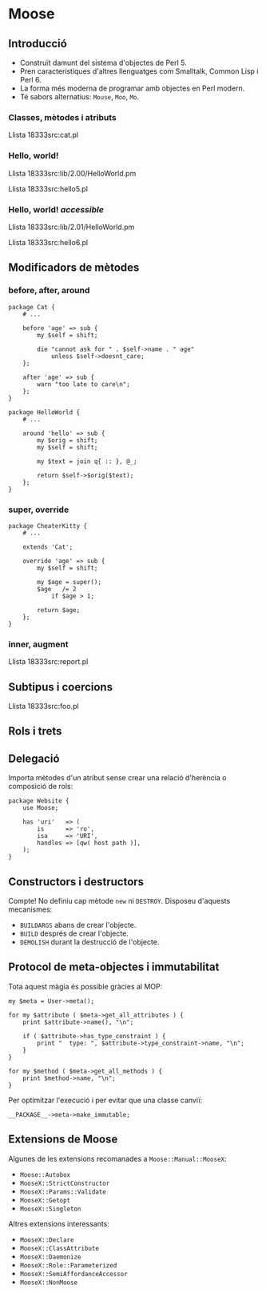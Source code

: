 # Moose #
## Introducció ##

*   Construït damunt del sistema d'objectes de Perl 5.
*   Pren característiques d'altres llenguatges com Smalltalk, Common Lisp i Perl 6.
*   La forma més moderna de programar amb objectes en Perl modern.
*   Té sabors alternatius: `Mouse`, `Moo`, `Mo`.

### Classes, mètodes i atributs ###

Llista 18333src:cat.pl

### Hello, world! ###

Llista 18333src:lib/2.00/HelloWorld.pm

Llista 18333src:hello5.pl

### Hello, world! _accessible_ ###

Llista 18333src:lib/2.01/HelloWorld.pm

Llista 18333src:hello6.pl

## Modificadors de mètodes ##

### before, after, around ###

    package Cat {
        # ...

        before 'age' => sub {
            my $self = shift;

            die "cannot ask for " . $self->name . " age"
                unless $self->doesnt_care;
        };

        after 'age' => sub {
            warn "too late to care\n";
        };
    }

    package HelloWorld {
        # ...

        around 'hello' => sub {
            my $orig = shift;
            my $self = shift;

            my $text = join q{ :: }, @_;

            return $self->$orig($text);
        };
    }

### super, override ###

    package CheaterKitty {
        # ...

        extends 'Cat';

        override 'age' => sub {
            my $self = shift;

            my $age = super();
            $age   /= 2
                if $age > 1;

            return $age;
        };
    }

### inner, augment ###

Llista 18333src:report.pl

## Subtipus i coercions ##

Llista 18333src:foo.pl

## Rols i trets ##


## Delegació ##

Importa mètodes d'un atribut sense crear una relació d'herència o composició de rols:

    package Website {
        use Moose;

        has 'uri'   => (
            is      => 'ro',
            isa     => 'URI',
            handles => [qw( host path )],
        );
    }

## Constructors i destructors ##

Compte! No definiu cap mètode `new` ni `DESTROY`. Disposeu d'aquests mecanismes:

*   `BUILDARGS` abans de crear l'objecte.
*   `BUILD` després de crear l'objecte.
*   `DEMOLISH` durant la destrucció de l'objecte.

## Protocol de meta-objectes i immutabilitat ##

Tota aquest màgia és possible gràcies al MOP:

    my $meta = User->meta();
       
    for my $attribute ( $meta->get_all_attributes ) {
        print $attribute->name(), "\n";

        if ( $attribute->has_type_constraint ) {
            print "  type: ", $attribute->type_constraint->name, "\n";
        }
    }
         
    for my $method ( $meta->get_all_methods ) {
        print $method->name, "\n";
    }

Per optimitzar l'execució i per evitar que una classe canviï:

    __PACKAGE__->meta->make_immutable;

## Extensions de Moose ##

Algunes de les extensions recomanades a `Moose::Manual::MooseX`:

*   `Moose::Autobox`
*   `MooseX::StrictConstructor`
*   `MooseX::Params::Validate`
*   `MooseX::Getopt`
*   `MooseX::Singleton`

Altres extensions interessants:

*   `MooseX::Declare`
*   `MooseX::ClassAttribute`
*   `MooseX::Daemonize`
*   `MooseX::Role::Parameterized`
*   `MooseX::SemiAffordanceAccessor`
*   `MooseX::NonMoose`

